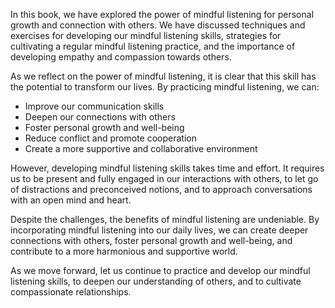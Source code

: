 
In this book, we have explored the power of mindful listening for personal growth and connection with others. We have discussed techniques and exercises for developing our mindful listening skills, strategies for cultivating a regular mindful listening practice, and the importance of developing empathy and compassion towards others.

As we reflect on the power of mindful listening, it is clear that this skill has the potential to transform our lives. By practicing mindful listening, we can:

* Improve our communication skills
* Deepen our connections with others
* Foster personal growth and well-being
* Reduce conflict and promote cooperation
* Create a more supportive and collaborative environment

However, developing mindful listening skills takes time and effort. It requires us to be present and fully engaged in our interactions with others, to let go of distractions and preconceived notions, and to approach conversations with an open mind and heart.

Despite the challenges, the benefits of mindful listening are undeniable. By incorporating mindful listening into our daily lives, we can create deeper connections with others, foster personal growth and well-being, and contribute to a more harmonious and supportive world.

As we move forward, let us continue to practice and develop our mindful listening skills, to deepen our understanding of others, and to cultivate compassionate relationships.
